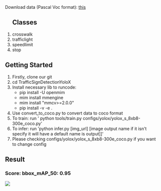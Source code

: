 <div>
  Download data (Pascal Voc format): <a href = "https://drive.google.com/file/d/1PfL4bkgcveJkMpD4GY6oOcd2b6gDne1R/view?usp=sharing">this</a>
</div>
<div>
  <ol> 
    <h2>Classes</h2>
    <li>crosswalk</li>
    <li>trafficlight</li>
    <li>speedlimit</li>
    <li>stop</li>
    
  </ol>
</div>

<div>
  <h2>Getting Started</h2>
  <ol>
    <li>Firstly, clone our git</li>
    <li>cd TrafficSignDetectionYoloX</li>
    <li>Install necessary lib to runcode: 
      <ul>
        <li>pip install -U openmim</li>
        <li>mim install mmengine</li>
        <li>mim install "mmcv>=2.0.0"</li>
        <li>pip install -v -e .</li>
      </ul>
    </li>
    <li>Use convert_to_coco.py to convert data to coco format</li>
    <li>To train: run ' python tools/train.py configs/yolox/yolox_s_8xb8-300e_coco.py'</li>
    <li>To infer: run 'python infer.py [img_url] [image output name if it isn't specify it will have a default name is output]]'</li>
    <li>Please checking configs/yolox/yolox_s_8xb8-300e_coco.py if you want to change config</li>
  </ol>
</div>
<div>
  <h2>Result</h2>
  <h3>Score: bbox_mAP_50: 0.95 </h3>
  <img src="./out/vis/output.png" >
  
</div>
